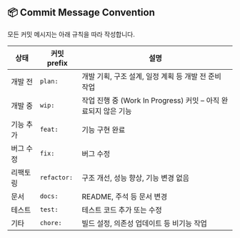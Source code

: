 ## 📦 Commit Message Convention

모든 커밋 메시지는 아래 규칙을 따라 작성합니다.


| 상태 | 커밋 prefix | 설명 |
|--------|------|------|
| 개발 전 | `plan:`     | 개발 기획, 구조 설계, 일정 계획 등 개발 전 준비 작업 |
| 개발 중 | `wip:`      | 작업 진행 중 (Work In Progress) 커밋 – 아직 완료되지 않은 기능 |
| 기능 추가 | `feat:`     | 기능 구현 완료 |
| 버그 수정 | `fix:`      | 버그 수정 |
| 리팩토링 | `refactor:` | 구조 개선, 성능 향상, 기능 변경 없음 |
| 문서 | `docs:`     | README, 주석 등 문서 변경 |
| 테스트 | `test:`     | 테스트 코드 추가 또는 수정 |
| 기타 | `chore:`    | 빌드 설정, 의존성 업데이트 등 비기능 작업 |
